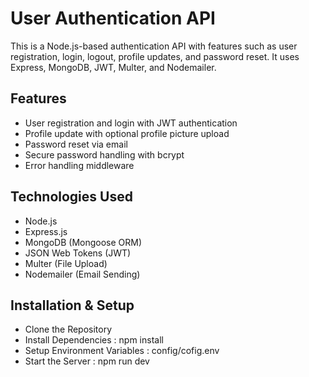  # User Authentication API
This is a Node.js-based authentication API with features such as user registration, login, logout, profile updates, and password reset. It uses Express, MongoDB, JWT, Multer, and Nodemailer.

## Features
- User registration and login with JWT authentication
- Profile update with optional profile picture upload
- Password reset via email
- Secure password handling with bcrypt
- Error handling middleware

## Technologies Used
- Node.js
- Express.js
- MongoDB (Mongoose ORM)
- JSON Web Tokens (JWT)
- Multer (File Upload)
- Nodemailer (Email Sending)

## Installation & Setup
- Clone the Repository
- Install Dependencies : npm install
- Setup Environment Variables : config/cofig.env
- Start the Server : npm run dev 
